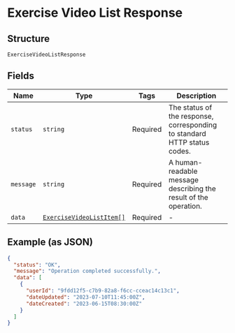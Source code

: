 
# Exercise Video List Response

## Structure

`ExerciseVideoListResponse`

## Fields

| Name | Type | Tags | Description |
|  --- | --- | --- | --- |
| `status` | `string` | Required | The status of the response, corresponding to standard HTTP status codes. |
| `message` | `string` | Required | A human-readable message describing the result of the operation. |
| `data` | [`ExerciseVideoListItem[]`](../../doc/models/exercise-video-list-item.md) | Required | - |

## Example (as JSON)

```json
{
  "status": "OK",
  "message": "Operation completed successfully.",
  "data": [
    {
      "userId": "9fdd12f5-c7b9-82a8-f6cc-cceac14c13c1",
      "dateUpdated": "2023-07-10T11:45:00Z",
      "dateCreated": "2023-06-15T08:30:00Z"
    }
  ]
}
```

